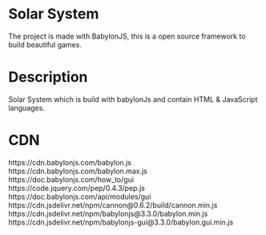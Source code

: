 <h1>Solar System </h1>
<p>The project is made with BabylonJS, this is a open source framework to build beautiful games. <p>
<h1> Description</h1>
<p> Solar System which is build with babylonJs and contain  HTML & JavaScript languages. </p>
<H1>CDN</H1>
<p> https://cdn.babylonjs.com/babylon.js 
      <br>https://cdn.babylonjs.com/babylon.max.js
        <br>https://doc.babylonjs.com/how_to/gui
        <br>https://code.jquery.com/pep/0.4.3/pep.js
        <br>https://doc.babylonjs.com/api/modules/gui
        <br>https://cdn.jsdelivr.net/npm/cannon@0.6.2/build/cannon.min.js
    <br>    https://cdn.jsdelivr.net/npm/babylonjs@3.3.0/babylon.min.js
<br>        https://cdn.jsdelivr.net/npm/babylonjs-gui@3.3.0/babylon.gui.min.js

<h1> </h1>
